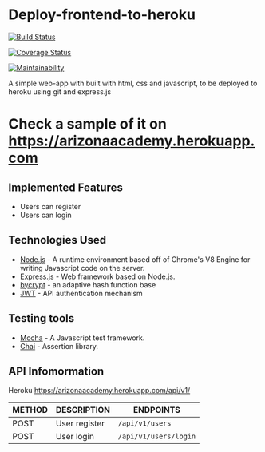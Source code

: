 # Deploy-frontend-to-heroku

[![Build Status](https://travis-ci.org/AnayoOleru/Deploy-frontend-to-heroku.svg?branch=develop)](https://travis-ci.org/AnayoOleru/Deploy-frontend-to-heroku)

[![Coverage Status](https://coveralls.io/repos/github/AnayoOleru/Deploy-frontend-to-heroku/badge.svg?branch=develop)](https://coveralls.io/github/AnayoOleru/Deploy-frontend-to-heroku?branch=develop)

[![Maintainability](https://api.codeclimate.com/v1/badges/23835dfac2304dd3e40d/maintainability)](https://codeclimate.com/github/AnayoOleru/Deploy-frontend-to-heroku/maintainability)

A simple web-app with built with html, css and javascript, to be deployed to heroku using git and express.js
# Check a sample of it on https://arizonaacademy.herokuapp.com  

## Implemented Features
* Users can register
* Users can login

## Technologies Used
* [Node.js](https://nodejs.org) - A runtime environment based off of Chrome's V8 Engine for writing Javascript code on the server.
* [Express.js](https://expressjs.com) - Web framework based on Node.js.
* [bycrypt]() - an adaptive hash function base
* [JWT]() - API authentication mechanism

## Testing tools
* [Mocha](https://mochajs.org/) - A Javascript test framework.
* [Chai](http://chaijs.com) - Assertion library.


## API Infomormation
   Heroku https://arizonaacademy.herokuapp.com/api/v1/

  | METHOD  | DESCRIPTION                  |             ENDPOINTS                                |
  | --------| -------------                |          -------------------------------             |
  | POST    | User register                |    `/api/v1/users`                                   |
  | POST    | User login                   |     `/api/v1/users/login`                            | 
  